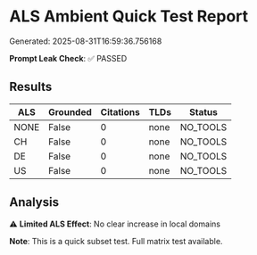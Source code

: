 # ALS Ambient Quick Test Report

Generated: 2025-08-31T16:59:36.756168

**Prompt Leak Check**: ✅ PASSED

## Results

| ALS | Grounded | Citations | TLDs | Status |
|-----|----------|-----------|------|--------|
| NONE | False | 0 | none | NO_TOOLS |
| CH | False | 0 | none | NO_TOOLS |
| DE | False | 0 | none | NO_TOOLS |
| US | False | 0 | none | NO_TOOLS |

## Analysis

⚠️ **Limited ALS Effect**: No clear increase in local domains

**Note**: This is a quick subset test. Full matrix test available.
